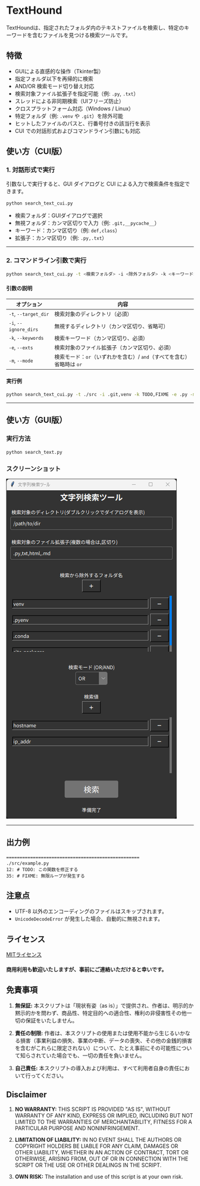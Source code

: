 # TextHound
TextHoundは、指定されたフォルダ内のテキストファイルを検索し、特定のキーワードを含むファイルを見つける検索ツールです。

## 特徴

- GUIによる直感的な操作（Tkinter製）
- 指定フォルダ以下を再帰的に検索
- AND/OR 検索モード切り替え対応
- 検索対象ファイル拡張子を指定可能（例: `.py`, `.txt`）
- スレッドによる非同期検索（UIフリーズ防止）
- クロスプラットフォーム対応（Windows / Linux）
- 特定フォルダ（例: `.venv` や `.git`）を除外可能
- ヒットしたファイルのパスと、行番号付きの該当行を表示
- CUI での対話形式およびコマンドライン引数にも対応

## 使い方（CUI版）

### 1. 対話形式で実行

引数なしで実行すると、GUI ダイアログと CUI による入力で検索条件を指定できます。

```bash
python search_text_cui.py
```

* 検索フォルダ：GUIダイアログで選択
* 無視フォルダ：カンマ区切りで入力（例: `.git,__pycache__`）
* キーワード：カンマ区切り（例: `def,class`）
* 拡張子：カンマ区切り（例: `.py,.txt`）

---

### 2. コマンドライン引数で実行

```bash
python search_text_cui.py -t <検索フォルダ> -i <除外フォルダ> -k <キーワード> -e <拡張子> -m <モード>
```

#### 引数の説明

| オプション                 | 内容                                          |
| --------------------- | ------------------------------------------- |
| `-t`, `--target_dir`  | 検索対象のディレクトリ（必須）                             |
| `-i`, `--ignore_dirs` | 無視するディレクトリ（カンマ区切り、省略可）                      |
| `-k`, `--keywords`    | 検索キーワード（カンマ区切り、必須）                          |
| `-e`, `--exts`        | 検索対象のファイル拡張子（カンマ区切り、必須）                     |
| `-m`, `--mode`        | 検索モード：`or`（いずれかを含む）/ `and`（すべてを含む）省略時は `or` |

#### 実行例

```bash
python search_text_cui.py -t ./src -i .git,venv -k TODO,FIXME -e .py -m or
```

---

## 使い方（GUI版）
### 実行方法

```bash
python search_text.py
```

### スクリーンショット

!["ss1"](.github/ss1.png)

---

## 出力例

```text
==================================================
./src/example.py
12: # TODO: この関数を修正する
35: # FIXME: 無限ループが発生する
```

## 注意点

* UTF-8 以外のエンコーディングのファイルはスキップされます。
* `UnicodeDecodeError` が発生した場合、自動的に無視されます。

## ライセンス

[MITライセンス](LICENSE.md)

#### 商用利用も歓迎いたしますが、事前にご連絡いただけると幸いです。

## 免責事項

1.  **無保証:** 本スクリプトは「現状有姿（as is）」で提供され、作者は、明示的か黙示的かを問わず、商品性、特定目的への適合性、権利の非侵害性その他一切の保証をいたしません。

2.  **責任の制限:** 作者は、本スクリプトの使用または使用不能から生じるいかなる損害（事業利益の損失、事業の中断、データの喪失、その他の金銭的損害を含むがこれらに限定されない）について、たとえ事前にその可能性について知らされていた場合でも、一切の責任を負いません。

3.  **自己責任:** 本スクリプトの導入および利用は、すべて利用者自身の責任において行ってください。

## Disclaimer

1.  **NO WARRANTY:** THIS SCRIPT IS PROVIDED "AS IS", WITHOUT WARRANTY OF ANY KIND, EXPRESS OR IMPLIED, INCLUDING BUT NOT LIMITED TO THE WARRANTIES OF MERCHANTABILITY, FITNESS FOR A PARTICULAR PURPOSE AND NONINFRINGEMENT.

2.  **LIMITATION OF LIABILITY:** IN NO EVENT SHALL THE AUTHORS OR COPYRIGHT HOLDERS BE LIABLE FOR ANY CLAIM, DAMAGES OR OTHER LIABILITY, WHETHER IN AN ACTION OF CONTRACT, TORT OR OTHERWISE, ARISING FROM, OUT OF OR IN CONNECTION WITH THE SCRIPT OR THE USE OR OTHER DEALINGS IN THE SCRIPT.

3.  **OWN RISK:** The installation and use of this script is at your own risk.